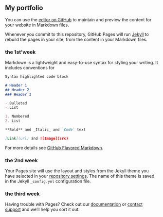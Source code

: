 ## My portfolio

You can use the [editor on GitHub](https://github.com/haoran9624/HaoranHaoran/edit/master/README.md) to maintain and preview the content for your website in Markdown files.

Whenever you commit to this repository, GitHub Pages will run [Jekyll](https://jekyllrb.com/) to rebuild the pages in your site, from the content in your Markdown files.

### the 1st'week

Markdown is a lightweight and easy-to-use syntax for styling your writing. It includes conventions for

```markdown
Syntax highlighted code block

# Header 1
## Header 2
### Header 3

- Bulleted
- List

1. Numbered
2. List

**Bold** and _Italic_ and `Code` text

[Link](url) and ![Image](src)
```

For more details see [GitHub Flavored Markdown](https://guides.github.com/features/mastering-markdown/).

### the 2nd week

Your Pages site will use the layout and styles from the Jekyll theme you have selected in your [repository settings](https://github.com/haoran9624/HaoranHaoran/settings). The name of this theme is saved in the Jekyll `_config.yml` configuration file.

### the third week

Having trouble with Pages? Check out our [documentation](https://help.github.com/categories/github-pages-basics/) or [contact support](https://github.com/contact) and we’ll help you sort it out.
